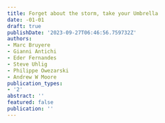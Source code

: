```yaml
---
title: Forget about the storm, take your Umbrella
date: -01-01
draft: true
publishDate: '2023-09-27T06:46:56.759732Z'
authors:
- Marc Bruyere
- Gianni Antichi
- Eder Fernandes
- Steve Uhlig
- Philippe Owezarski
- Andrew W Moore
publication_types:
- '2'
abstract: ''
featured: false
publication: ''
---
```


